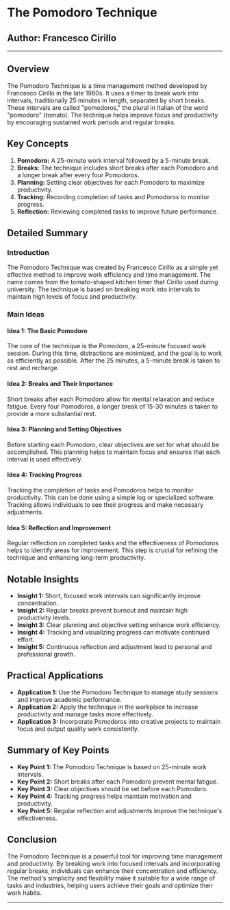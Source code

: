 # The Pomodoro Technique

## Author: Francesco Cirillo

---

## Overview
The Pomodoro Technique is a time management method developed by Francesco Cirillo in the late 1980s. It uses a timer to break work into intervals, traditionally 25 minutes in length, separated by short breaks. These intervals are called "pomodoros," the plural in Italian of the word "pomodoro" (tomato). The technique helps improve focus and productivity by encouraging sustained work periods and regular breaks.

## Key Concepts
1. **Pomodoro:** A 25-minute work interval followed by a 5-minute break.
2. **Breaks:** The technique includes short breaks after each Pomodoro and a longer break after every four Pomodoros.
3. **Planning:** Setting clear objectives for each Pomodoro to maximize productivity.
4. **Tracking:** Recording completion of tasks and Pomodoros to monitor progress.
5. **Reflection:** Reviewing completed tasks to improve future performance.

## Detailed Summary
### Introduction
The Pomodoro Technique was created by Francesco Cirillo as a simple yet effective method to improve work efficiency and time management. The name comes from the tomato-shaped kitchen timer that Cirillo used during university. The technique is based on breaking work into intervals to maintain high levels of focus and productivity.

### Main Ideas
#### Idea 1: The Basic Pomodoro
The core of the technique is the Pomodoro, a 25-minute focused work session. During this time, distractions are minimized, and the goal is to work as efficiently as possible. After the 25 minutes, a 5-minute break is taken to rest and recharge.

#### Idea 2: Breaks and Their Importance
Short breaks after each Pomodoro allow for mental relaxation and reduce fatigue. Every four Pomodoros, a longer break of 15-30 minutes is taken to provide a more substantial rest.

#### Idea 3: Planning and Setting Objectives
Before starting each Pomodoro, clear objectives are set for what should be accomplished. This planning helps to maintain focus and ensures that each interval is used effectively.

#### Idea 4: Tracking Progress
Tracking the completion of tasks and Pomodoros helps to monitor productivity. This can be done using a simple log or specialized software. Tracking allows individuals to see their progress and make necessary adjustments.

#### Idea 5: Reflection and Improvement
Regular reflection on completed tasks and the effectiveness of Pomodoros helps to identify areas for improvement. This step is crucial for refining the technique and enhancing long-term productivity.

## Notable Insights
- **Insight 1:** Short, focused work intervals can significantly improve concentration.
- **Insight 2:** Regular breaks prevent burnout and maintain high productivity levels.
- **Insight 3:** Clear planning and objective setting enhance work efficiency.
- **Insight 4:** Tracking and visualizing progress can motivate continued effort.
- **Insight 5:** Continuous reflection and adjustment lead to personal and professional growth.

## Practical Applications
- **Application 1:** Use the Pomodoro Technique to manage study sessions and improve academic performance.
- **Application 2:** Apply the technique in the workplace to increase productivity and manage tasks more effectively.
- **Application 3:** Incorporate Pomodoros into creative projects to maintain focus and output quality work consistently.

## Summary of Key Points
- **Key Point 1:** The Pomodoro Technique is based on 25-minute work intervals.
- **Key Point 2:** Short breaks after each Pomodoro prevent mental fatigue.
- **Key Point 3:** Clear objectives should be set before each Pomodoro.
- **Key Point 4:** Tracking progress helps maintain motivation and productivity.
- **Key Point 5:** Regular reflection and adjustments improve the technique's effectiveness.

## Conclusion
The Pomodoro Technique is a powerful tool for improving time management and productivity. By breaking work into focused intervals and incorporating regular breaks, individuals can enhance their concentration and efficiency. The method's simplicity and flexibility make it suitable for a wide range of tasks and industries, helping users achieve their goals and optimize their work habits.

---